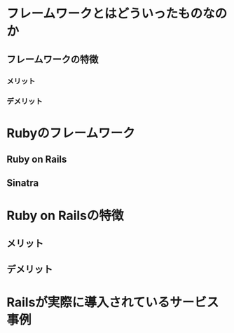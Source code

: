 # フレームワークとはどういったものなのか
## フレームワークの特徴
### メリット
### デメリット
# Rubyのフレームワーク
## Ruby on Rails
## Sinatra
# Ruby on Railsの特徴
## メリット
## デメリット
# Railsが実際に導入されているサービス事例
